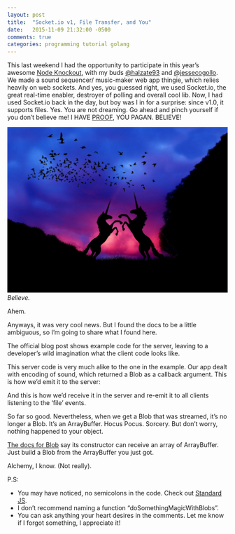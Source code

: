 ```yaml
---
layout: post
title:  "Socket.io v1, File Transfer, and You"
date:   2015-11-09 21:32:00 -0500
comments: true
categories: programming tutorial golang
---
```


This last weekend I had the opportunity to participate in this year’s awesome
[Node Knockout](http://www.nodeknockout.com/), with my buds
[@halzate93](https://github.com/halzate93) and [@jessecogollo](https://github.com/jessecogollo). We
made a sound sequencer/ music-maker web app thingie, which relies heavily on web sockets. And yes,
you guessed right, we used Socket.io, the great real-time enabler, destroyer of polling and overall
cool lib. Now, I had used Socket.io back in the day, but boy was I in for a surprise: since v1.0,
it supports files. Yes. You are not dreaming. Go ahead and pinch yourself if you don’t believe me!
I HAVE [PROOF](http://socket.io/blog/introducing-socket-io-1-0/#binary-support), YOU PAGAN. BELIEVE!

![Unicorns](/assets/img/unicorns.jpg)
_Believe._

Ahem.

Anyways, it was very cool news. But I found the docs to be a little ambiguous, so I’m going to share
 what I found here.

The official blog post shows example code for the server, leaving to a developer’s wild imagination
what the client code looks like.

This server code is very much alike to the one in the example. Our app dealt with encoding of sound,
which returned a Blob as a callback argument. This is how we’d emit it to the server:

<script src="https://gist.github.com/castillobg/52aabee31fef88d76388.js"></script>

And this is how we’d receive it in the server and re-emit it to all clients listening to the ‘file’
events.

<script src="https://gist.github.com/castillobg/176d45d638b292b6a1f4.js"></script>

So far so good. Nevertheless, when we get a Blob that was streamed, it’s no longer a Blob. It’s an
ArrayBuffer. Hocus Pocus. Sorcery. But don’t worry, nothing happened to your object.

<script src="https://gist.github.com/castillobg/553d1ccf72a3806892e5.js"></script>

[The docs for Blob](https://developer.mozilla.org/en-US/docs/Web/API/Blob/Blob) say its constructor
can receive an array of ArrayBuffer. Just build a Blob from the ArrayBuffer you just got.

Alchemy, I know. (Not really).

P.S:

- You may have noticed, no semicolons in the code. Check out [Standard JS](http://standardjs.com/).
- I don’t recommend naming a function “doSomethingMagicWithBlobs”.
- You can ask anything your heart desires in the comments. Let me know if I forgot something, I
appreciate it!
